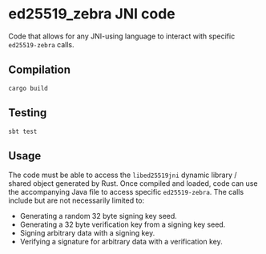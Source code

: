 # ed25519_zebra JNI code
Code that allows for any JNI-using language to interact with specific `ed25519-zebra` calls.

## Compilation
`cargo build`

## Testing
`sbt test`

## Usage
The code must be able to access the `libed25519jni` dynamic library / shared object generated by Rust. Once compiled and loaded, code can use the accompanying Java file to access specific `ed25519-zebra`. The calls include but are not necessarily limited to:

* Generating a random 32 byte signing key seed.
* Generating a 32 byte verification key from a signing key seed.
* Signing arbitrary data with a signing key.
* Verifying a signature for arbitrary data with a verification key.
